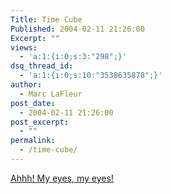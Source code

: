 ```yaml
---
Title: Time Cube
Published: 2004-02-11 21:26:00
Excerpt: ""
views:
  - 'a:1:{i:0;s:3:"298";}'
dsq_thread_id:
  - 'a:1:{i:0;s:10:"3538635878";}'
author:
  - Marc LaFleur
post_date:
  - 2004-02-11 21:26:00
post_excerpt:
  - ""
permalink:
  - /time-cube/
---
```

<div class="Section1"> <p><a href="http://www.timecube.com/" target="_blank">Ahhh! My eyes, my eyes!</a>&nbsp;</p></div>
